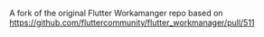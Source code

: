 A fork of the original Flutter Workamanger repo based on https://github.com/fluttercommunity/flutter_workmanager/pull/511
